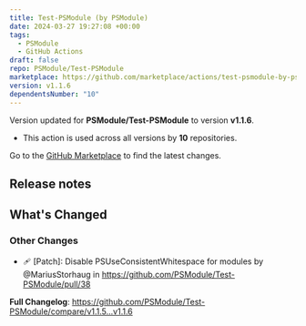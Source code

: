 ```yaml
---
title: Test-PSModule (by PSModule)
date: 2024-03-27 19:27:08 +00:00
tags:
  - PSModule
  - GitHub Actions
draft: false
repo: PSModule/Test-PSModule
marketplace: https://github.com/marketplace/actions/test-psmodule-by-psmodule
version: v1.1.6
dependentsNumber: "10"
---
```



Version updated for **PSModule/Test-PSModule** to version **v1.1.6**.
- This action is used across all versions by **10** repositories.

Go to the [GitHub Marketplace](https://github.com/marketplace/actions/test-psmodule-by-psmodule) to find the latest changes.

## Release notes

<!-- Release notes generated using configuration in .github/release.yml at main -->

## What's Changed
### Other Changes
* 🩹 [Patch]: Disable PSUseConsistentWhitespace for modules by @MariusStorhaug in https://github.com/PSModule/Test-PSModule/pull/38


**Full Changelog**: https://github.com/PSModule/Test-PSModule/compare/v1.1.5...v1.1.6
